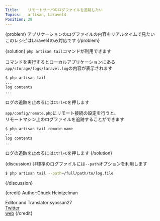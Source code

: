 ```yaml
---
Title:    リモートサーバのログファイルを追跡したい
Topics:   artisan, Laravel4
Position: 28
---
```


{problem}
アプリケーションのログファイルの内容をリアルタイムで見たい  
このレシピはLaravel4のみ対応です
{/problem}

{solution}
`php artisan tail`コマンドが利用できます

コマンドを実行するとローカルアプリケーションにある`app/storage/logs/laravel.log`の内容が表示されます

```bash
$ php artisan tail
...
log contents
...
```

ログの追跡を止めるには`Ctrl+C`を押します

`app/config/remote.php`にリモート接続の設定を行うと、  
リモートマシン上のログファイルを追跡することができます

```bash
$ php artisan tail remote-name
...
log contents
...
```

ログの追跡を止めるには`Ctrl+C`を押します
{/solution}

{discussion}
非標準のログファイルには`--path`オプションを利用します

```bash
$ php artisan tail --path=/full/path/to/log.file
```
{/discussion}

{credit}
Author:Chuck Heintzelman

Editor and Translator:syossan27  
[Twitter](https://twitter.com/syossan27)  
[web](http://syossan.hateblo.jp)
{/credit}
